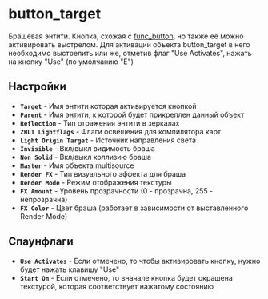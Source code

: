 # button_target

Брашевая энтити. Кнопка, схожая с [func_button](./func_button), но также её можно активировать выстрелом.
Для активации объекта button_target в него необходимо выстрелить или же, отметив флаг "Use Activates", нажать на кнопку "Use" (по умолчанию "E")

## Настройки

- **`Target`** - Имя энтити которая активируется кнопкой
- **`Parent`** - Имя энтити, к которой будет прикреплен данный объект
- **`Reflection`** - Тип отражения энтити в зеркалах
- **`ZHLT Lightflags`** - Флаги освещения для компилятора карт
- **`Light Origin Target`** - Источник направления света
- **`Invisible`** - Вкл/выкл видимость браша
- **`Non Solid`** - Вкл/выкл коллизию браша
- **`Master`** - Имя объекта multisource
- **`Render FX`** - Тип визуального эффекта для браша
- **`Render Mode`** - Режим отображения текстуры
- **`FX Amount`** - Уровень прозрачности (0 - прозрачна, 255 - непрозрачна)
- **`FX Color`** - Цвет браша (работает в зависимости от выставленного Render Mode)

## Спаунфлаги

- **`Use Activates`** - Если отмечено, то чтобы активировать кнопку, нужно будет нажать клавишу "Use"
- **`Start On`** - Если отмечено, то вначале кнопка будет окрашена текстурой, которая соответствует нажатому состоянию
